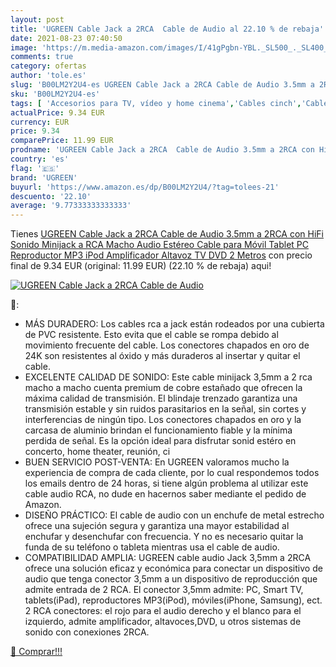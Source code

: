 ```yaml
---
layout: post
title: 'UGREEN Cable Jack a 2RCA  Cable de Audio al 22.10 % de rebaja'
date: 2021-08-23 07:40:50
image: 'https://m.media-amazon.com/images/I/41gPgbn-YBL._SL500_._SL400_.jpg'
comments: true
category: ofertas
author: 'tole.es'
slug: 'B00LM2Y2U4-es UGREEN Cable Jack a 2RCA Cable de Audio 3.5mm a 2RCA con...'
sku: 'B00LM2Y2U4-es'
tags: [ 'Accesorios para TV, vídeo y home cinema','Cables cinch','Cables de conector Jack','Cables para TV, vídeo y home cinema','Electrónica','TV, vídeo y home cinema','ipod','ugreen', ]
actualPrice: 9.34 EUR
currency: EUR
price: 9.34
comparePrice: 11.99 EUR
prodname: 'UGREEN Cable Jack a 2RCA  Cable de Audio 3.5mm a 2RCA con HiFi Sonido  Minijack a RCA Macho Audio Estéreo Cable para Móvil  Tablet  PC  Reproductor MP3  iPod  Amplificador  Altavoz  TV  DVD  2 Metros'
country: 'es'
flag: '🇪🇸'
brand: 'UGREEN'
buyurl: 'https://www.amazon.es/dp/B00LM2Y2U4/?tag=tolees-21'
descuento: '22.10'
average: '9.77333333333333'
---
```


Tienes [UGREEN Cable Jack a 2RCA  Cable de Audio 3.5mm a 2RCA con HiFi Sonido  Minijack a RCA Macho Audio Estéreo Cable para Móvil  Tablet  PC  Reproductor MP3  iPod  Amplificador  Altavoz  TV  DVD  2 Metros](https://www.amazon.es/dp/B00LM2Y2U4/?tag=tolees-21) con precio final de  9.34 EUR (original: 11.99 EUR) (22.10 %  de rebaja) aqui!

[![UGREEN Cable Jack a 2RCA  Cable de Audio](https://m.media-amazon.com/images/I/41gPgbn-YBL._SL500_._SL400_.jpg)](https://www.amazon.es/dp/B00LM2Y2U4/?tag=tolees-21)

🔎:

- MÁS DURADERO: Los cables rca a jack están rodeados por una cubierta de PVC resistente. Esto evita que el cable se rompa debido al movimiento frecuente del cable. Los conectores chapados en oro de 24K son resistentes al óxido y más duraderos al insertar y quitar el cable.
- EXCELENTE CALIDAD DE SONIDO: Este cable minijack 3,5mm a 2 rca macho a macho cuenta premium de cobre estañado que ofrecen la máxima calidad de transmisión. El blindaje trenzado garantiza una transmisión estable y sin ruidos parasitarios en la señal, sin cortes y interferencias de ningún tipo. Los conectores chapados en oro y la carcasa de aluminio brindan el funcionamiento fiable y la mínima perdida de señal. Es la opción ideal para disfrutar sonid estéro en concerto, home theater, reunión, ci
- BUEN SERVICIO POST-VENTA: En UGREEN valoramos mucho la experiencia de compra de cada cliente, por lo cual respondemos todos los emails dentro de 24 horas, si tiene algún problema al utilizar este cable audio RCA, no dude en hacernos saber mediante el pedido de Amazon.
- DISEÑO PRÁCTICO: El cable de audio con un enchufe de metal estrecho ofrece una sujeción segura y garantiza una mayor estabilidad al enchufar y desenchufar con frecuencia. Y no es necesario quitar la funda de su teléfono o tableta mientras usa el cable de audio.
- COMPATIBILIDAD AMPLIA: UGREEN cable audio Jack 3,5mm a 2RCA ofrece una solución eficaz y económica para conectar un dispositivo de audio que tenga conector 3,5mm a un dispositivo de reproducción que admite entrada de 2 RCA. El conector 3,5mm admite: PC, Smart TV, tablets(iPad), reproductores MP3(iPod), móviles(iPhone, Samsung), ect. 2 RCA conectores: el rojo para el audio derecho y el blanco para el izquierdo, admite amplificador, altavoces,DVD, u otros sistemas de sonido con conexiones 2RCA.

[🛒 Comprar!!!](https://www.amazon.es/dp/B00LM2Y2U4/?tag=tolees-21)
